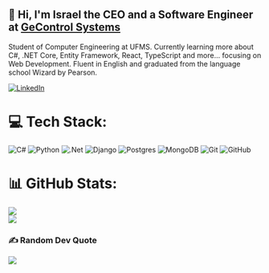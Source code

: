 ## 👋 Hi, I'm Israel the CEO and a Software Engineer at [GeControl Systems](https://www.gecontrolsistemas.com.br)
Student of Computer Engineering at UFMS.
Currently learning more about C#, .NET Core, Entity Framework, React, TypeScript and more... focusing on Web Development.
Fluent in English and graduated from the language school Wizard by Pearson.

[![LinkedIn](https://img.shields.io/badge/LinkedIn-%230077B5.svg?logo=linkedin&logoColor=white)](https://linkedin.com/in/israel-alencar-432815245) 

# 💻 Tech Stack:
![C#](https://img.shields.io/badge/c%23-%23239120.svg?style=for-the-badge&logo=csharp&logoColor=white) ![Python](https://img.shields.io/badge/python-3670A0?style=for-the-badge&logo=python&logoColor=ffdd54) ![.Net](https://img.shields.io/badge/.NET-5C2D91?style=for-the-badge&logo=.net&logoColor=white) ![Django](https://img.shields.io/badge/django-%23092E20.svg?style=for-the-badge&logo=django&logoColor=white) ![Postgres](https://img.shields.io/badge/postgres-%23316192.svg?style=for-the-badge&logo=postgresql&logoColor=white) ![MongoDB](https://img.shields.io/badge/MongoDB-%234ea94b.svg?style=for-the-badge&logo=mongodb&logoColor=white) ![Git](https://img.shields.io/badge/git-%23F05033.svg?style=for-the-badge&logo=git&logoColor=white) ![GitHub](https://img.shields.io/badge/github-%23121011.svg?style=for-the-badge&logo=github&logoColor=white)
# 📊 GitHub Stats:
![](https://github-readme-streak-stats.herokuapp.com/?user=IsraelRAlencar&theme=one_dark_pro&hide_border=true)<br/> 
![](https://github-readme-stats.vercel.app/api/top-langs/?username=IsraelRAlencar&theme=one_dark_pro&hide_border=true&include_all_commits=true&count_private=true&layout=compact)

### ✍️ Random Dev Quote
![](https://quotes-github-readme.vercel.app/api?type=horizontal&theme=one_dark_pro)
<!-- Proudly created with GPRM ( https://gprm.itsvg.in ) -->
